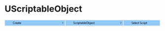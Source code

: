 # UScriptableObject

![imgExample](https://github.com/lPinchol/UScriptableObject/blob/master/Example.png)